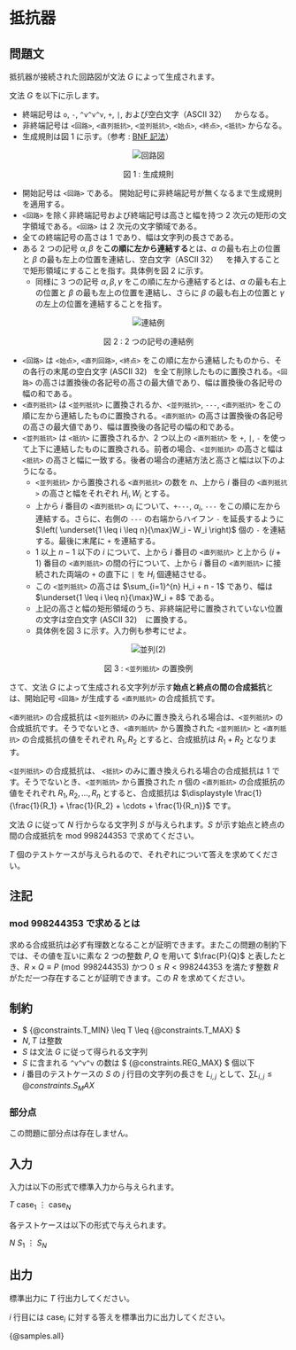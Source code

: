 # 抵抗器

## 問題文

抵抗器が接続された回路図が文法 $G$ によって生成されます。

文法 $G$ を以下に示します。

- 終端記号は `o`, `-`, `^v^v^v`, `+`, `|`, および空白文字（ASCII 32） ` ` からなる。
- 非終端記号は `<回路>`, `<直列抵抗>`, `<並列抵抗>`, `<始点>`, `<終点>`, `<抵抗>` からなる。
- 生成規則は図 1 に示す。（参考 : [BNF 記法](https://ja.wikipedia.org/wiki/%E3%83%90%E3%83%83%E3%82%AB%E3%82%B9%E3%83%BB%E3%83%8A%E3%82%A6%E3%82%A2%E8%A8%98%E6%B3%95)） 

<div align="center">

![回路図](https://hackmd.io/_uploads/SJ7Ee5Ysyx.svg)

図 1 : 生成規則

</div>

- 開始記号は `<回路>` である。 開始記号に非終端記号が無くなるまで生成規則を適用する。
- `<回路>` を除く非終端記号および終端記号は高さと幅を持つ $2$ 次元の矩形の文字領域である。`<回路>` は $2$ 次元の文字領域である。
- 全ての終端記号の高さは $1$ であり、幅は文字列の長さである。
- ある $2$ つの記号 $\alpha, \beta$ を**この順に左から連結する**とは、$\alpha$ の最も右上の位置と $\beta$ の最も左上の位置を連結し、空白文字（ASCII 32） ` ` を挿入することで矩形領域にすることを指す。具体例を図 2 に示す。
    - 同様に $3$ つの記号 $\alpha, \beta, \gamma$ をこの順に左から連結するとは、$\alpha$ の最も右上の位置と $\beta$ の最も左上の位置を連結し、さらに $\beta$ の最も右上の位置と $\gamma$ の左上の位置を連結することを指す。

<div align="center">

![連結例](https://hackmd.io/_uploads/S1G-ectiyg.svg)

図 2 : $2$ つの記号の連結例

</div>

- `<回路>` は `<始点>`, `<直列回路>`, `<終点>` をこの順に左から連結したものから、その各行の末尾の空白文字 (ASCII 32) ` `を全て削除したものに置換される。`<回路>` の高さは置換後の各記号の高さの最大値であり、幅は置換後の各記号の幅の和である。
- `<直列抵抗>` は `<並列抵抗>` に置換されるか、`<並列抵抗>`, `---`, `<直列抵抗>` をこの順に左から連結したものに置換される。`<直列抵抗>` の高さは置換後の各記号の高さの最大値であり、幅は置換後の各記号の幅の和である。
- `<並列抵抗>` は `<抵抗>` に置換されるか、$2$ つ以上の `<直列抵抗>` を `+`, `|`, `-` を使って上下に連結したものに置換される。前者の場合、`<並列抵抗>` の高さと幅は `<抵抗>` の高さと幅に一致する。後者の場合の連結方法と高さと幅は以下のようになる。
   - `<並列抵抗>` から置換される `<直列抵抗>` の数を $n$、上から $i$ 番目の `<直列抵抗>` の高さと幅をそれぞれ $H_i, W_i$ とする。
   - 上から $i$ 番目の `<直列抵抗>` $\alpha_i$ について、`+---`, $\alpha_i$, `---` をこの順に左から連結する。さらに、右側の `---` の右端からハイフン `-` を延長するように $\left( \underset{1 \leq i \leq n}{\max}W_i - W_i \right)$ 個の `-` を連結する。最後に末尾に `+` を連結する。
   - $1$ 以上 $n - 1$ 以下の $i$ について、上から $i$ 番目の `<直列抵抗>` と上から $(i + 1)$ 番目の `<直列抵抗>` の間の行について、上から $i$ 番目の `<直列抵抗>` に接続された両端の `+` の直下に `|` を $H_i$ 個連結させる。
   - この `<並列抵抗>` の高さは $\sum_{i=1}^{n} H_i + n - 1$ であり、幅は $\underset{1 \leq i \leq n}{\max}W_i + 8$ である。
   - 上記の高さと幅の矩形領域のうち、非終端記号に置換されていない位置の文字は空白文字 (ASCII 32) ` ` に置換する。
   - 具体例を図 3 に示す。入力例も参考にせよ。

<div align="center">

![並列(2)](https://hackmd.io/_uploads/Bkueljuo1e.svg)

図 3 : `<並列抵抗>` の置換例

</div>

さて、文法 $G$ によって生成される文字列が示す**始点と終点の間の合成抵抗**とは、開始記号 `<回路>` が生成する `<直列抵抗>` の合成抵抗です。

`<直列抵抗>` の合成抵抗は `<並列抵抗>` のみに置き換えられる場合は、`<並列抵抗>` の合成抵抗です。そうでないとき、`<直列抵抗>` から置換された `<並列抵抗>` と `<直列抵抗>` の合成抵抗の値をそれぞれ $R_1, R_2$ とすると、合成抵抗は $R_1 + R_2$ となります。

`<並列抵抗>` の合成抵抗は、 `<抵抗>` のみに置き換えられる場合の合成抵抗は $1$ です。そうでないとき、`<並列抵抗>` から置換された $n$ 個の `<直列抵抗>` の合成抵抗の値をそれぞれ $R_1, R_2, \dots, R_n$ とすると、合成抵抗は $\displaystyle \frac{1}{\frac{1}{R_1} + \frac{1}{R_2} + \cdots + \frac{1}{R_n}}$ です。


文法 $G$ に従って $N$ 行からなる文字列 $S$ が与えられます。$S$ が示す始点と終点の間の合成抵抗を $\mathrm{mod}\ 998244353$ で求めてください。

$T$ 個のテストケースが与えられるので、それぞれについて答えを求めてください。

## 注記

### $\mathrm{mod}\ 998244353$ で求めるとは

求める合成抵抗は必ず有理数となることが証明できます。またこの問題の制約下では、その値を互いに素な $2$ つの整数 $P, Q$ を用いて $\frac{P}{Q}$ と表したとき、$R \times Q \equiv P \pmod{998244353}$ かつ $0 \leq R < 998244353$ を満たす整数 $R$ がただ一つ存在することが証明できます。この $R$ を求めてください。

## 制約

- $ {@constraints.T_MIN} \leq T \leq {@constraints.T_MAX} $
- $N, T$ は整数
- $S$ は文法 $G$ に従って得られる文字列
- $S$ に含まれる `^v^v^v` の数は $ {@constraints.REG_MAX} $ 個以下
- $i$ 番目のテストケースの $S$ の $j$ 行目の文字列の長さを $L_{i,j}$ として、$\sum_{} L_{i,j} \leq {@constraints.S_MAX}$

### 部分点

この問題に部分点は存在しません。

## 入力

入力は以下の形式で標準入力から与えられます。

<div class="code-math">

$T$
$\mathrm{case}_1$
$\vdots$
$\mathrm{case}_N$

</div>


各テストケースは以下の形式で与えられます。


<div class="code-math">

$N$
$S_1$
$\vdots$
$S_N$
    
</div>

## 出力

標準出力に $T$ 行出力してください。

$i$ 行目には $\mathrm{case}_i$ に対する答えを標準出力に出力してください。

{@samples.all}
